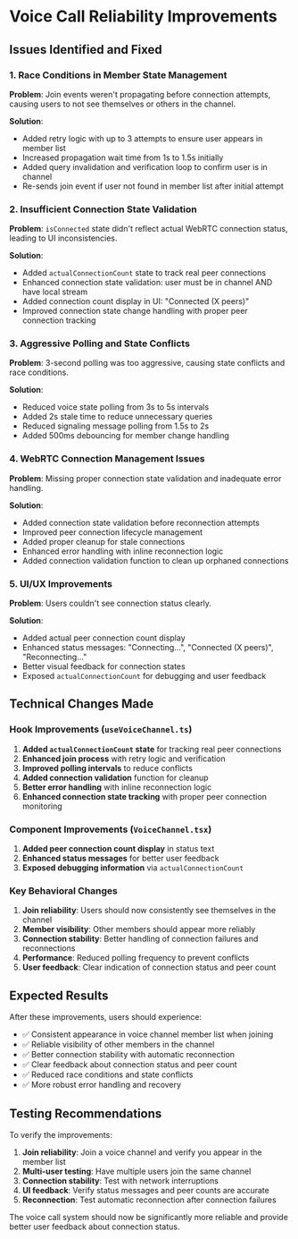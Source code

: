 # Voice Call Reliability Improvements

## Issues Identified and Fixed

### 1. **Race Conditions in Member State Management**
**Problem**: Join events weren't propagating before connection attempts, causing users to not see themselves or others in the channel.

**Solution**: 
- Added retry logic with up to 3 attempts to ensure user appears in member list
- Increased propagation wait time from 1s to 1.5s initially
- Added query invalidation and verification loop to confirm user is in channel
- Re-sends join event if user not found in member list after initial attempt

### 2. **Insufficient Connection State Validation**
**Problem**: `isConnected` state didn't reflect actual WebRTC connection status, leading to UI inconsistencies.

**Solution**:
- Added `actualConnectionCount` state to track real peer connections
- Enhanced connection state validation: user must be in channel AND have local stream
- Added connection count display in UI: "Connected (X peers)"
- Improved connection state change handling with proper peer connection tracking

### 3. **Aggressive Polling and State Conflicts**
**Problem**: 3-second polling was too aggressive, causing state conflicts and race conditions.

**Solution**:
- Reduced voice state polling from 3s to 5s intervals
- Added 2s stale time to reduce unnecessary queries
- Reduced signaling message polling from 1.5s to 2s
- Added 500ms debouncing for member change handling

### 4. **WebRTC Connection Management Issues**
**Problem**: Missing proper connection state validation and inadequate error handling.

**Solution**:
- Added connection state validation before reconnection attempts
- Improved peer connection lifecycle management
- Added proper cleanup for stale connections
- Enhanced error handling with inline reconnection logic
- Added connection validation function to clean up orphaned connections

### 5. **UI/UX Improvements**
**Problem**: Users couldn't see connection status clearly.

**Solution**:
- Added actual peer connection count display
- Enhanced status messages: "Connecting...", "Connected (X peers)", "Reconnecting..."
- Better visual feedback for connection states
- Exposed `actualConnectionCount` for debugging and user feedback

## Technical Changes Made

### Hook Improvements (`useVoiceChannel.ts`)
1. **Added `actualConnectionCount` state** for tracking real peer connections
2. **Enhanced join process** with retry logic and verification
3. **Improved polling intervals** to reduce conflicts
4. **Added connection validation** function for cleanup
5. **Better error handling** with inline reconnection logic
6. **Enhanced connection state tracking** with proper peer connection monitoring

### Component Improvements (`VoiceChannel.tsx`)
1. **Added peer connection count display** in status text
2. **Enhanced status messages** for better user feedback
3. **Exposed debugging information** via `actualConnectionCount`

### Key Behavioral Changes
1. **Join reliability**: Users should now consistently see themselves in the channel
2. **Member visibility**: Other members should appear more reliably
3. **Connection stability**: Better handling of connection failures and reconnections
4. **Performance**: Reduced polling frequency to prevent conflicts
5. **User feedback**: Clear indication of connection status and peer count

## Expected Results

After these improvements, users should experience:
- ✅ Consistent appearance in voice channel member list when joining
- ✅ Reliable visibility of other members in the channel
- ✅ Better connection stability with automatic reconnection
- ✅ Clear feedback about connection status and peer count
- ✅ Reduced race conditions and state conflicts
- ✅ More robust error handling and recovery

## Testing Recommendations

To verify the improvements:
1. **Join reliability**: Join a voice channel and verify you appear in the member list
2. **Multi-user testing**: Have multiple users join the same channel
3. **Connection stability**: Test with network interruptions
4. **UI feedback**: Verify status messages and peer counts are accurate
5. **Reconnection**: Test automatic reconnection after connection failures

The voice call system should now be significantly more reliable and provide better user feedback about connection status.
